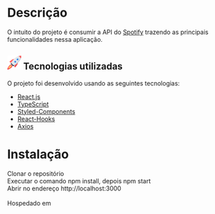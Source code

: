 # Descrição
O intuito do projeto é consumir a API do [Spotify](https://https://developer.spotify.com/documentation/web-api/) trazendo as principais funcionalidades nessa aplicação.


## ![enter image description here](https://github.com/Jrferrao/Jrferrao/blob/main/Imagens/rocket.png?raw=true)  Tecnologias utilizadas

O projeto foi desenvolvido usando as seguintes tecnologias:

-   [React.js](https://pt-br.reactjs.org/docs/getting-started.html)
-   [TypeScript](https://www.typescriptlang.org/)
-   [Styled-Components](https://styled-components.com/docs)
-   [React-Hooks](https://reactrouter.com/native/guides/quick-start)
-   [Axios](https://axios-http.com/ptbr/docs/intro)



# Instalação

Clonar o repositório<br>
Executar o comando npm install, depois npm start<br>
Abrir no endereço http://localhost:3000<br><br>
Hospedado em

